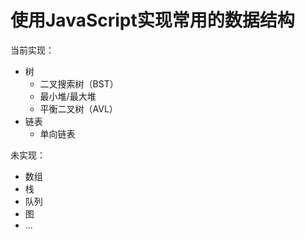 使用JavaScript实现常用的数据结构
===
当前实现：
* 树
  * 二叉搜索树（BST）
  * 最小堆/最大堆
  * 平衡二叉树（AVL）
* 链表
  * 单向链表

未实现：
* 数组
* 栈
* 队列
* 图
* ...